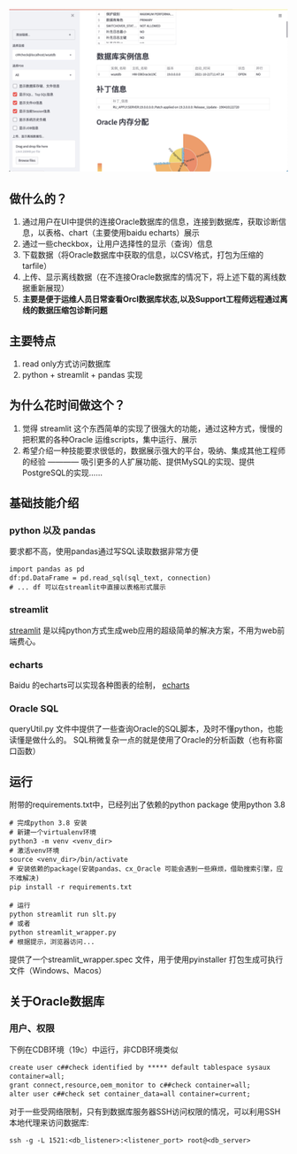 ![截图](screenshot-1.jpg)
## 做什么的？
1. 通过用户在UI中提供的连接Oracle数据库的信息，连接到数据库，获取诊断信息，以表格、chart（主要使用baidu echarts）展示
2. 通过一些checkbox，让用户选择性的显示（查询）信息
3. 下载数据（将Oracle数据库中获取的信息，以CSV格式，打包为压缩的tarfile）
4. 上传、显示离线数据（在不连接Oracle数据库的情况下，将上述下载的离线数据重新展现）
5. **主要是便于运维人员日常查看Orcl数据库状态,以及Support工程师远程通过离线的数据压缩包诊断问题**

## 主要特点
1. read only方式访问数据库
2. python + streamlit + pandas 实现

## 为什么花时间做这个？
1. 觉得 streamlit 这个东西简单的实现了很强大的功能，通过这种方式，慢慢的把积累的各种Oracle 运维scripts，集中运行、展示
2. 希望介绍一种技能要求很低的，数据展示强大的平台，吸纳、集成其他工程师的经验 ———— 吸引更多的人扩展功能、提供MySQL的实现、提供PostgreSQL的实现……

## 基础技能介绍
### python 以及 pandas
要求都不高，使用pandas通过写SQL读取数据非常方便
```
import pandas as pd
df:pd.DataFrame = pd.read_sql(sql_text, connection)
# ... df 可以在streamlit中直接以表格形式展示

```
### streamlit
[streamlit](http://www.streamlit.io) 是以纯python方式生成web应用的超级简单的解决方案，不用为web前端费心。

### echarts
Baidu 的echarts可以实现各种图表的绘制， [echarts](http://echarts.apache.org)
### Oracle SQL
queryUtil.py 文件中提供了一些查询Oracle的SQL脚本，及时不懂python，也能读懂是做什么的。
SQL稍微复杂一点的就是使用了Oracle的分析函数（也有称窗口函数）

## 运行
附带的requirements.txt中，已经列出了依赖的python package
使用python 3.8
```
# 完成python 3.8 安装
# 新建一个virtualenv环境
python3 -m venv <venv_dir>
# 激活venv环境
source <venv_dir>/bin/activate
# 安装依赖的package(安装pandas、cx_Oracle 可能会遇到一些麻烦，借助搜索引擎，应不难解决)
pip install -r requirements.txt

# 运行
python streamlit run slt.py
# 或者
python streamlit_wrapper.py
# 根据提示，浏览器访问...

```
提供了一个streamlit_wrapper.spec 文件，用于使用pyinstaller 打包生成可执行文件（Windows、Macos）

## 关于Oracle数据库
### 用户、权限
下例在CDB环境（19c）中运行，非CDB环境类似
```
create user c##check identified by ***** default tablespace sysaux container=all;
grant connect,resource,oem_monitor to c##check container=all;
alter user c##check set container_data=all container=current;
```
对于一些受网络限制，只有到数据库服务器SSH访问权限的情况，可以利用SSH 本地代理来访问数据库:
```
ssh -g -L 1521:<db_listener>:<listener_port> root@<db_server>
```

